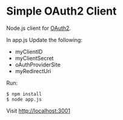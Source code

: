 # Simple OAuth2 Client

Node.js client for [OAuth2](http://oauth.net/2/).

In app.js Update the following:
  - myClientID
  - myClientSecret
  - oAuthProviderSite
  - myRedirectUri

Run:

    $ npm install
    $ node app.js

Visit [http://localhost:3001](http://localhost:3001)